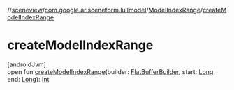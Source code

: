 //[sceneview](../../../index.md)/[com.google.ar.sceneform.lullmodel](../index.md)/[ModelIndexRange](index.md)/[createModelIndexRange](create-model-index-range.md)

# createModelIndexRange

[androidJvm]\
open fun [createModelIndexRange](create-model-index-range.md)(builder: [FlatBufferBuilder](../../com.google.flatbuffers/-flat-buffer-builder/index.md), start: [Long](https://kotlinlang.org/api/latest/jvm/stdlib/kotlin/-long/index.html), end: [Long](https://kotlinlang.org/api/latest/jvm/stdlib/kotlin/-long/index.html)): [Int](https://kotlinlang.org/api/latest/jvm/stdlib/kotlin/-int/index.html)

